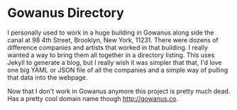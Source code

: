 # Gowanus Directory

I personally used to work in a huge building in Gowanus along side the canal at 98 4th Street, Brooklyn, New York, 11231. There were dozens of difference companies and artists that worked in that building. I really wanted a way to bring them all together in a directory listing. This uses Jekyll to generate a blog, but I really wish it was simpler that that, I'd love one big YAML or JSON file of all the companies and a simple way of pulling that data into the webpage.

Now that I don't work in Gowanus anymore this project is pretty much dead. Has a pretty cool domain name though http://gowanus.co.
